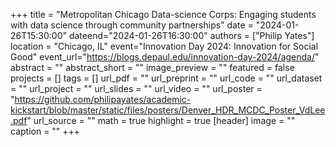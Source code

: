 +++ 
title = "Metropolitan Chicago Data-science Corps: Engaging students with data science through community partnerships" 
date = "2024-01-26T15:30:00" 
dateend="2024-01-26T16:30:00" 
authors = ["Philip Yates"] 
location = "Chicago, IL" 
event="Innovation Day 2024: Innovation for Social Good" 
event_url="https://blogs.depaul.edu/innovation-day-2024/agenda/" 
abstract = "" 
abstract_short = "" 
image_preview = "" 
featured = false projects = [] tags = [] 
url_pdf = "" 
url_preprint = "" 
url_code = "" 
url_dataset = "" 
url_project = "" 
url_slides = "" 
url_video = "" 
url_poster = "https://github.com/philipayates/academic-kickstart/blob/master/static/files/posters/Denver_HDR_MCDC_Poster_VdLee.pdf" 
url_source = "" 
math = true 
highlight = true [header] 
image = "" 
caption = "" 
+++

